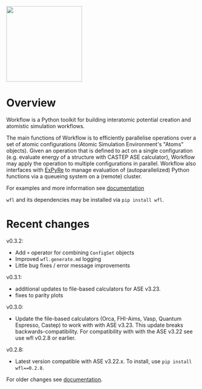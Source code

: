<img src="docs/wf_logo_final.png" width=200>

# Overview

Workflow is a Python toolkit for building interatomic potential creation and atomistic simulation workflows. 

The main functions of Workflow is to efficiently parallelise operations over a set of atomic configurations (Atomic Simulation Environment's "Atoms" objects). Given an operation that is defined to act on a single configuration (e.g. evaluate energy of a structure with CASTEP ASE calculator), Workflow may apply the operation to multiple configurations in parallel. Workflow also interfaces with [ExPyRe](https://github.com/libAtoms/ExPyRe/tree/main/expyre) to manage evaluation of (autoparallelized) Python functions via a queueing system on a (remote) cluster. 

For examples and more information see [documentation](https://libatoms.github.io/workflow/)

`wfl` and its dependencies may be installed via `pip install wfl`. 


# Recent changes

v0.3.2:

- Add `+` operator for combining `ConfigSet` objects
- Improved `wfl.generate.md` logging
- Little bug fixes / error message improvements

v0.3.1:

- additional updates to file-based calculators for ASE v3.23.
- fixes to parity plots

v0.3.0:

- Update the file-based calculators (Orca, FHI-Aims, Vasp, Quantum Espresso, Castep) to work 
  with with ASE v3.23. This update breaks backwards-compatibility. For compatibility with with 
  the ASE v3.22 see use wfl v0.2.8 or earlier. 

v0.2.8:

- Latest version compatible with ASE v3.22.x. To install, use `pip install wfl==0.2.8`. 

For older changes see [documentation](https://libatoms.github.io/workflow).

